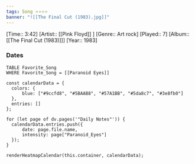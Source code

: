 ```yaml
---
tags: Song ⭐⭐⭐⭐ 
banner: "![[The Final Cut (1983).jpg]]"
---
```

[Time:: 3:42]
[Artist:: [[Pink Floyd]] ]
[Genre:: Art rock]
[Played:: 7]
[Album:: [[The Final Cut (1983)]]]
[Year:: 1983]
### Dates
````dataview
TABLE Favorite_Song
WHERE Favorite_Song = [[Paranoid Eyes]]
````
  ```dataviewjs
const calendarData = { 
	colors: { 
		blue: ["#9ccfd8", "#5BAAB8", "#57A1BB", "#5da8c7", "#3e8fb0"] 
	}, 
	entries: [] 
}; 

for (let page of dv.pages('"Daily Notes"')) { 
	calendarData.entries.push({ 
		date: page.file.name, 
		intensity: page["Paranoid_Eyes"]
	}); 
} 

renderHeatmapCalendar(this.container, calendarData);
```
